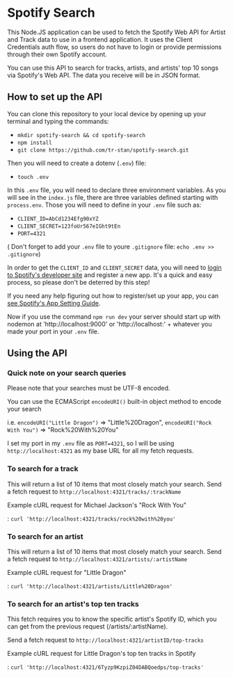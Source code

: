 # Spotify Search
This Node.JS application can be used to fetch the Spotify Web API for Artist and Track data to use in a frontend application. It uses the Client Credentials auth flow, so users do not have to login or provide permissions through their own Spotify account.

You can use this API to search for tracks, artists, and artists' top 10 songs via Spotify's Web API. The data you receive will be in JSON format.



## How to set up the API

You can clone this repository to your local device by opening up your terminal and typing the commands:

*   `mkdir spotify-search && cd spotify-search`
*   `npm install`
*   `git clone https://github.com/tr-stan/spotify-search.git`

Then you will need to create a dotenv (`.env`) file:

*   `touch .env`

In this `.env` file, you will need to declare three environment variables. As you will see in the `index.js` file, there are three variables defined starting with `process.env`. Those you will need to define in your `.env` file such as:

*   `CLIENT_ID=AbCd1234Efg90xYZ`
*   `CLIENT_SECRET=123foUr567eIGht9tEn`
*   `PORT=4321`

( Don't forget to add your `.env` file to youre `.gitignore` file: `echo .env >> .gitignore`)

In order to get the `CLIENT_ID` and `CLIENT_SECRET` data, you will need to [login to Spotify's developer site](https://developer.spotify.com/dashboard/login) and register a new app. It's a quick and easy process, so please don't be deterred by this step!

If you need any help figuring out how to register/set up your app, you can [see Spotify's App Setting Guide](https://developer.spotify.com/documentation/general/guides/app-settings/).

Now if you use the command `npm run dev` your server should start up with nodemon at 'http://localhost:9000' or 'http://localhost:' + whatever you made your port in your `.env` file.


## Using the API



### Quick note on your search queries

Please note that your searches must be UTF-8 encoded.

You can use the ECMAScript `encodeURI()` built-in object method to encode your search

i.e. `encodeURI("Little Dragon")` => "Little%20Dragon", `encodeURI("Rock With You")` => "Rock%20With%20You"

I set my port in my `.env` file as `PORT=4321`, so I will be using `http://localhost:4321` as my base URL for all my fetch requests.


### To search for a track

This will return a list of 10 items that most closely match your search.
Send a fetch request to `http://localhost:4321/tracks/:trackName`

Example cURL request for Michael Jackson's "Rock With You"

: `curl 'http://localhost:4321/tracks/rock%20with%20you'`

### To search for an artist

This will return a list of 10 items that most closely match your search.
Send a fetch request to `http://localhost:4321/artists/:artistName`

Example cURL request for "Little Dragon"

: `curl 'http://localhost:4321/artists/Little%20Dragon'`



### To search for an artist's top ten tracks

This fetch requires you to know the specific artist's Spotify ID, which you can get from the previous request (/artists/:artistName).

Send a fetch request to `http://localhost:4321/artistID/top-tracks`

Example cURL request for Little Dragon's top ten tracks in Spotify

: `curl 'http://localhost:4321/6Tyzp9KzpiZ04DABQoedps/top-tracks'`

